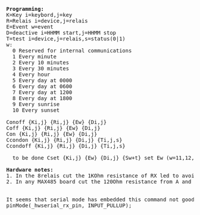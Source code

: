 <pre>
<b>Programming:</b>
K=Key i=keybord,j=key
R=Relais i=device,j=relais
E=Event w=event
D=deactive i=HHMM start,j=HHMM stop
T=test i=device,j=relais,s=status(0|1)
w:
  0 Reserved for internal communications
  1 Every minute
  2 Every 10 minutes
  3 Every 30 minutes
  4 Every hour
  5 Every day at 0000
  6 Every day at 0600
  7 Every day at 1200
  8 Every day at 1800
  9 Every sunrise
  10 Every sunset

Conoff {Ki,j} {Ri,j} {Ew} {Di,j}
Coff {Ki,j} {Ri,j} {Ew} {Di,j}
Con {Ki,j} {Ri,j} {Ew} {Di,j}
Ccondon {Ki,j} {Ri,j} {Di,j} {Ti,j,s}
Ccondoff {Ki,j} {Ri,j} {Di,j} {Ti,j,s}

  to be done Cset {Ki,j} {Ew} {Di,j} {Sw+t} set Ew (w=11,12,13) at time actual+t sec
  
<b>Hardware notes:</b>
1. In the 8relais cut the 1KOhm resistance of RX led to avoid multiple impedence parallel
2. In any MAX485 board cut the 120Ohm resistance from A and B (add only in the head and tail) it is labelled R7


It seems that serial mode has embedded this command not good to put more devices in parallel at TTL level
pinMode(_hwserial_rx_pin, INPUT_PULLUP);
